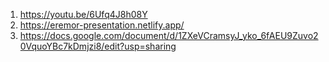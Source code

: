 1. https://youtu.be/6Ufq4J8h08Y
2. https://eremor-presentation.netlify.app/
3. https://docs.google.com/document/d/1ZXeVCramsyJ_yko_6fAEU9Zuvo20VquoYBc7kDmjzi8/edit?usp=sharing